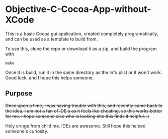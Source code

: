 # Objective-C-Cocoa-App-without-XCode
This is a basic Cocoa gui application, created completely programatically, and can be used as a template to build from.

To use this, clone the repo or download it as a zip, and build the program with
```
make
```

Once it is build, run it in the same directory as the Info.plist or it won't work. Good luck, and I hope this helps someone.

## Purpose
~~Once upon a time, I was having trouble with this, and recently came back to the idea. I am not a fan of IDE's as it feels like cheating, so this works better for me. I hope someone else who is looking into this finds it helpful. :)~~

Holy cringe from child me. IDEs are awesome. Still hope this helped someone's curiosity.
